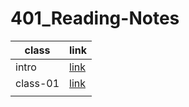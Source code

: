 # 401_Reading-Notes

| class  | link  |    
|---|---|
| intro  |[link](https://github.com/RaniaAbdullahh/401_Reading-Notes/README.md)   |   
|  class-01 | [link](https://raniaabdullahh.github.io/401_Reading-Notes/class01.md)  |  
|   |   |   
